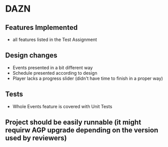 # DAZN

## Features Implemented
- all features listed in the Test Assignment

## Design changes
- Events presented in a bit different way
- Schedule presented according to design
- Player lacks a progress slider (didn't have time to finish in a proper way)

## Tests
  - Whole Events feature is covered with Unit Tests
 
## Project should be easily runnable (it might requirw AGP upgrade depending on the version used by reviewers)
